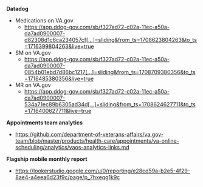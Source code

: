 **Datadog** 

- Medications on VA.gov
  - https://app.ddog-gov.com/sb/f327ad72-c02a-11ec-a50a-da7ad0900007-d82308d1c6ca234057cf[…]=sliding&from_ts=1708623804263&to_ts=1716399804263&live=true
- SM on VA.gov
  - https://app.ddog-gov.com/sb/f327ad72-c02a-11ec-a50a-da7ad0900007-0854b01ebd7d86bc1217[…]=sliding&from_ts=1708709380356&to_ts=1716485380356&live=true
- MR on VA.gov
  - https://app.ddog-gov.com/sb/f327ad72-c02a-11ec-a50a-da7ad0900007-534a71ec89b6305ad34d[…]=sliding&from_ts=1708624627711&to_ts=1716400627711&live=true

**Appointments team analytics**
- https://github.com/department-of-veterans-affairs/va.gov-team/blob/master/products/health-care/appointments/va-online-scheduling/analytics/vaos-analytics-links.md

**Flagship mobile monthly report**
- https://lookerstudio.google.com/u/0/reporting/e28cd59a-b2e5-4f29-8ae4-a4eea6d23f9c/page/p_7hxeqg1k9c
